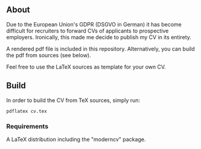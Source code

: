 ## About
Due to the European Union's GDPR (DSGVO in German) it has become difficult for
recruiters to forward CVs of applicants to prospective employers. Ironically,
this made me decide to publish my CV in its entirety.

A rendered pdf file is included in this repository. Alternatively,
you can build the pdf from sources (see below).

Feel free to use the LaTeX sources as template for your own CV.

## Build
In order to build the CV from TeX sources, simply run:
```
pdflatex cv.tex
```

### Requirements
A LaTeX distribution including the "moderncv" package.



